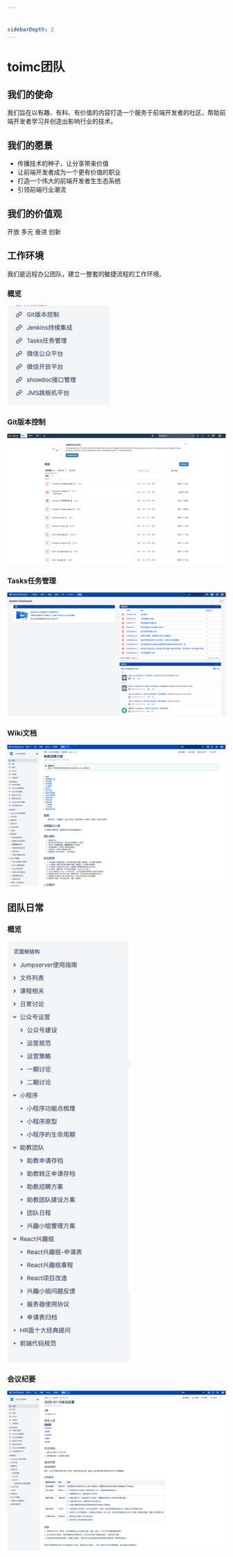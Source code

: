 ```yaml
---


sidebarDepth: 2
---
```


# toimc团队

## 我们的使命

我们旨在以有趣、有料、有价值的内容打造一个服务于前端开发者的社区，帮助前端开发者学习并创造出影响⾏业的技术。



## 我们的愿景

- 传播技术的种子，让分享带来价值
- 让前端开发者成为一个更有价值的职业
- 打造一个伟⼤的前端开发者⽣生态系统
- 引领前端⾏业潮流



## 我们的价值观

开放 多元 奋进 创新



## 工作环境

我们是远程办公团队，建立一整套的敏捷流程的工作环境。

### 概览

![image-20210501171441729](./assets/image-20210501171441729.png)



### Git版本控制

![image-20210501174957817](./assets/image-20210501174957817.png)



### Tasks任务管理

![image-20210501175113596](./assets/image-20210501175113596.png)



### Wiki文档

![image-20210501175154958](./assets/image-20210501175154958.png)



## 团队日常

### 概览

![image-20210501171410168](./assets/image-20210501171410168.png)

### 会议纪要

![image-20210501175305913](./assets/image-20210501175305913.png)

